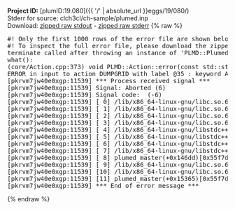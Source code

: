 **Project ID:** [plumID:19.080]({{ '/' | absolute_url }}eggs/19/080/)  
Stderr for source:  clch3cl/ch-sample/plumed.inp   
Download: [zipped raw stdout](plumed.inp.plumed_master.stdout.txt.zip) - [zipped raw stderr](plumed.inp.plumed_master.stderr.txt.zip) 
{% raw %}
<pre>
#! Only the first 1000 rows of the error file are shown below
#! To inspect the full error file, please download the zipped raw stderr file above
terminate called after throwing an instance of 'PLMD::Plumed::ExceptionError'
what():
(core/Action.cpp:373) void PLMD::Action::error(const std::string&) const
ERROR in input to action DUMPGRID with label @35 : keyword ARG is compulsory for this action
[pkrvm7jw40e0xgp:11539] *** Process received signal ***
[pkrvm7jw40e0xgp:11539] Signal: Aborted (6)
[pkrvm7jw40e0xgp:11539] Signal code:  (-6)
[pkrvm7jw40e0xgp:11539] [ 0] /lib/x86_64-linux-gnu/libc.so.6(+0x45330)[0x7fae07c45330]
[pkrvm7jw40e0xgp:11539] [ 1] /lib/x86_64-linux-gnu/libc.so.6(pthread_kill+0x11c)[0x7fae07c9eb2c]
[pkrvm7jw40e0xgp:11539] [ 2] /lib/x86_64-linux-gnu/libc.so.6(gsignal+0x1e)[0x7fae07c4527e]
[pkrvm7jw40e0xgp:11539] [ 3] /lib/x86_64-linux-gnu/libc.so.6(abort+0xdf)[0x7fae07c288ff]
[pkrvm7jw40e0xgp:11539] [ 4] /lib/x86_64-linux-gnu/libstdc++.so.6(+0xa5ff5)[0x7fae080a5ff5]
[pkrvm7jw40e0xgp:11539] [ 5] /lib/x86_64-linux-gnu/libstdc++.so.6(+0xbb0da)[0x7fae080bb0da]
[pkrvm7jw40e0xgp:11539] [ 6] /lib/x86_64-linux-gnu/libstdc++.so.6(_ZSt10unexpectedv+0x0)[0x7fae080a5a55]
[pkrvm7jw40e0xgp:11539] [ 7] /lib/x86_64-linux-gnu/libstdc++.so.6(+0xa5a6f)[0x7fae080a5a6f]
[pkrvm7jw40e0xgp:11539] [ 8] plumed_master(+0x146dd)[0x55f7dec176dd]
[pkrvm7jw40e0xgp:11539] [ 9] /lib/x86_64-linux-gnu/libc.so.6(+0x2a1ca)[0x7fae07c2a1ca]
[pkrvm7jw40e0xgp:11539] [10] /lib/x86_64-linux-gnu/libc.so.6(__libc_start_main+0x8b)[0x7fae07c2a28b]
[pkrvm7jw40e0xgp:11539] [11] plumed_master(+0x15365)[0x55f7dec18365]
[pkrvm7jw40e0xgp:11539] *** End of error message ***
</pre>
{% endraw %}
